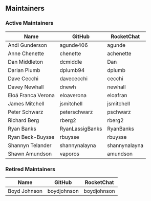 ## Maintainers

### Active Maintainers
| Name | GitHub | RocketChat |
| --- | --- | --- |
| Andi Gunderson | agunde406 | agunde |
| Anne Chenette | chenette | achenette |
| Dan Middleton | dcmiddle | Dan |
| Darian Plumb | dplumb94 | dplumb |
| Dave Cecchi | davececchi | cecchi |
| Davey Newhall | dnewh | newhall |
| Eloá Franca Verona | eloaverona | eloafran |
| James Mitchell | jsmitchell | jsmitchell |
| Peter Schwarz | peterschwarz | pschwarz |
| Richard Berg | rberg2 | rberg2 |
| Ryan Banks | RyanLassigBanks | RyanBanks |
| Ryan Beck-Buysse | rbuysse | rbuysse |
| Shannyn Telander | shannynalayna | shannynalayna |
| Shawn Amundson | vaporos | amundson |

### Retired Maintainers
| Name | GitHub | RocketChat |
| --- | --- | --- |
| Boyd Johnson | boydjohnson | boydjohnson |
